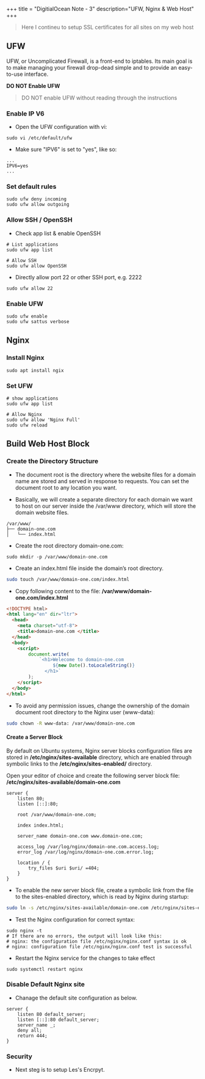 +++
title = "DigitialOcean Note - 3"
description="UFW, Nginx & Web Host"
+++

> Here I contineu to setup SSL certificates for all sites on my web host

## UFW

UFW, or Uncomplicated Firewall, is a front-end to iptables. Its main goal is to make managing your firewall drop-dead simple and to provide an easy-to-use interface.

**DO NOT Enable UFW**

> DO NOT enable UFW without reading through the instructions

### Enable IP V6

* Open the UFW configuration with vi:

```
sudo vi /etc/default/ufw
```

* Make sure "IPV6" is set to "yes", like so:

```
...
IPV6=yes
...
```

### Set default rules

```
sudo ufw deny incoming
sudo ufw allow outgoing
```

### Allow SSH / OpenSSH

* Check app list & enable OpenSSH

```
# List applications
sudo ufw app list

# Allow SSH
sudo ufw allow OpenSSH
```

* Directly allow port 22 or other SSH port, e.g. 2222

```
sudo ufw allow 22 
```


### Enable UFW

```
sudo ufw enable
sudo ufw sattus verbose
```


## Nginx


### Install Nginx

```
sudo apt install ngix
```

### Set UFW

```
# show applications 
sudo ufw app list

# Allow Nginx 
sudo ufw allow 'Nginx Full'
sudo ufw reload
```


## Build Web Host Block

### Create the Directory Structure

* The document root is the directory where the website files for a domain name are stored and served in response to requests. You can set the document root to any location you want.

* Basically, we will create a separate directory for each domain we want to host on our server inside the /var/www directory, which will store the domain website files. 

```
/var/www/
├── domain-one.com
│   └── index.html
```

* Create the root directory domain-one.com:

```
sudo mkdir -p /var/www/domain-one.com
```

* Create an index.html file inside the domain’s root directory.

```bash
sudo touch /var/www/domain-one.com/index.html
```

* Copy following content to the file: __/var/www/domain-one.com/index.html__ 

```html
<!DOCTYPE html>
<html lang="en" dir="ltr">
  <head>
    <meta charset="utf-8">
    <title>domain-one.com </title>
  </head>
  <body>
    <script>
        document.write(
            `<h1>Welecome to domain-one.com  
                 ${new Date().toLocaleString()} 
              </h1>`
        );
    </script>
  </body>
</html>
```

* To avoid any permission issues, change the ownership of the domain document root directory to the Nginx user (www-data):

```bash
sudo chown -R www-data: /var/www/domain-one.com
```

#### Create a Server Block

By default on Ubuntu systems, Nginx server blocks configuration files are stored in __/etc/nginx/sites-available__ directory, which are enabled through symbolic links to the __/etc/nginx/sites-enabled/__ directory.

Open your editor of choice and create the following server block file: __/etc/nginx/sites-available/domain-one.com__

```nginx
server {
    listen 80;
    listen [::]:80;

    root /var/www/domain-one.com;

    index index.html;

    server_name domain-one.com www.domain-one.com;

    access_log /var/log/nginx/domain-one.com.access.log;
    error_log /var/log/nginx/domain-one.com.error.log;

    location / {
        try_files $uri $uri/ =404;
    }
}
```


* To enable the new server block file, create a symbolic link from the file to the sites-enabled directory, which is read by Nginx during startup:

```bash
sudo ln -s /etc/nginx/sites-available/domain-one.com /etc/nginx/sites-enabled/
```

* Test the Nginx configuration for correct syntax:

```
sudo nginx -t
# If there are no errors, the output will look like this:
# nginx: the configuration file /etc/nginx/nginx.conf syntax is ok
# nginx: configuration file /etc/nginx/nginx.conf test is successful

```


* Restart the Nginx service for the changes to take effect

```
sudo systemctl restart nginx
```


### Disable Default Nginx site

* Chanage the default site configuration as below.

```nginx
server {
    listen 80 default_server;
    listen [::]:80 default_server;
    server_name _;
    deny all;
    return 444;
}
```


### Security

* Next steg is to setup Les's Encrpyt.